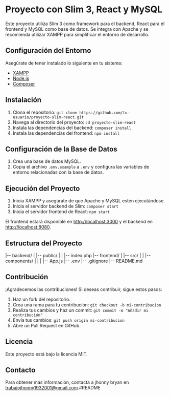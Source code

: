 # Proyecto con Slim 3, React y MySQL

Este proyecto utiliza Slim 3 como framework para el backend, React para el frontend y MySQL como base de datos. Se integra con Apache y se recomienda utilizar XAMPP para simplificar el entorno de desarrollo.

## Configuración del Entorno

Asegúrate de tener instalado lo siguiente en tu sistema:

- [XAMPP](https://www.apachefriends.org/index.html)
- [Node.js](https://nodejs.org/)
- [Composer](https://getcomposer.org/)

## Instalación

1. Clona el repositorio: `git clone https://github.com/tu-usuario/proyecto-slim-react.git`
2. Navega al directorio del proyecto: `cd proyecto-slim-react`
3. Instala las dependencias del backend: `composer install`
4. Instala las dependencias del frontend: `npm install`

## Configuración de la Base de Datos

1. Crea una base de datos MySQL.
2. Copia el archivo `.env.example` a `.env` y configura las variables de entorno relacionadas con la base de datos.

## Ejecución del Proyecto

1. Inicia XAMPP y asegúrate de que Apache y MySQL estén ejecutándose.
2. Inicia el servidor backend de Slim: `composer start`
3. Inicia el servidor frontend de React: `npm start`

El frontend estará disponible en [http://localhost:3000](http://localhost:3000) y el backend en [http://localhost:8080](http://localhost:8080).

## Estructura del Proyecto
|-- backend/
| |-- public/
| | |-- index.php
|-- frontend/
| |-- src/
| | |-- components/
| | | |-- App.js
|-- .env
|-- .gitignore
|-- README.md

## Contribución

¡Agradecemos las contribuciones! Si deseas contribuir, sigue estos pasos:

1. Haz un fork del repositorio.
2. Crea una rama para tu contribución: `git checkout -b mi-contribucion`
3. Realiza tus cambios y haz un commit: `git commit -m "Añadir mi contribución"`
4. Envía tus cambios: `git push origin mi-contribucion`
5. Abre un Pull Request en GitHub.

## Licencia

Este proyecto está bajo la licencia MIT.

## Contacto

Para obtener más información, contacta a jhonny bryan en trabajojhonny1932001@gmail.com.#README
